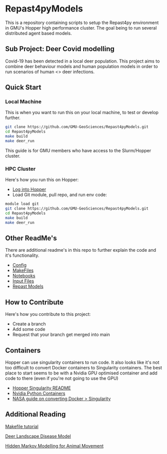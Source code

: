 # Repast4pyModels

This is a repository containing scripts to setup the Repast4py environment in GMU's Hopper high performance cluster. The goal being to run several distributed agent based models.

## Sub Project: Deer Covid modelling

Covid-19 has been detected in a local deer population. This project aims to combine deer behaviour models and human population models in order to run scenarios of human <> deer infections.

## Quick Start

### Local Machine
This is when you want to run this on your local machine, to test or develop further.

```bash
git clone https://github.com/GMU-GeoSciences/Repast4pyModels.git 
cd Repast4pyModels
make build
make deer_run
```


This guide is for GMU members who have access to the Slurm/Hopper cluster.

### HPC Cluster
Here's how you run this on Hopper:

- [Log into Hopper](https://wiki.orc.gmu.edu/mkdocs/Logging_Into_Hopper/)
- Load Git module, pull repo, and run env code:

```bash
module load git
git clone https://github.com/GMU-GeoSciences/Repast4pyModels.git 
cd Repast4pyModels
make build
make deer_run
```

## Other ReadMe's
There are additional readme's in this repo to further explain the code and it's functionality.

- [Config](./config/README.md)
- [MakeFiles](./make-scripts/README.md)
- [Notebooks](./Notebooks/README.md)
- [Input Files](./input/README.md)
- [Repast Models](./repast4py/README.md)


## How to Contribute

Here's how you contribute to this project:

- Create a branch
- Add some code
- Request that your branch get merged into main

## Containers

Hopper can use singularity containers to run code. It also looks like it's not too difficult to convert Docker containers to Singularity containers. The best place to start seems to be with a Nvidia GPU optimised container and add code to there (even if you're not going to use the GPU)

- [Hopper Singularity README](https://wiki.orc.gmu.edu/mkdocs/Containerized_jobs_on_Hopper/)
- [Nvidia Python Containers](https://catalog.ngc.nvidia.com/orgs/nvidia/teams/distroless/containers/python/tags)
- [NASA guide on converting Docker > Singularity](https://www.nas.nasa.gov/hecc/support/kb/converting-docker-images-to-singularity-for-use-on-pleiades_643.html)

## Additional Reading

[Makefile tutorial](https://makefiletutorial.com/#the-essence-of-make)

[Deer Landscape Disease Model](https://www.researchgate.net/publication/363077733_The_effect_of_landscape_transmission_mode_and_social_behavior_on_disease_transmission_Simulating_the_transmission_of_chronic_wasting_disease_in_white-tailed_deer_Odocoileus_virginianus_populations_usi)

[Hidden Markov Modelling for Animal Movement](https://cran.r-project.org/web/packages/moveHMM/vignettes/moveHMM-guide.pdf)